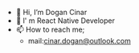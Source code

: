 - 👋 Hi, I’m Dogan Cinar
- 👀 l' m React Native Developer
- 📫 How to reach me;
    - mail:cinar.dogan@outlook.com
    

